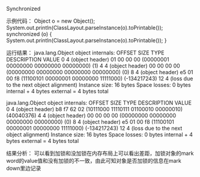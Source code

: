 Synchronized

示例代码：
Object o = new Object();
System.out.println(ClassLayout.parseInstance(o).toPrintable());
synchronized (o) {
    System.out.println(ClassLayout.parseInstance(o).toPrintable());
}

运行结果：
java.lang.Object object internals:
 OFFSET  SIZE   TYPE DESCRIPTION                               VALUE
      0     4        (object header)                           01 00 00 00 (00000001 00000000 00000000 00000000) (1)
      4     4        (object header)                           00 00 00 00 (00000000 00000000 00000000 00000000) (0)
      8     4        (object header)                           e5 01 00 f8 (11100101 00000001 00000000 11111000) (-134217243)
     12     4        (loss due to the next object alignment)
Instance size: 16 bytes
Space losses: 0 bytes internal + 4 bytes external = 4 bytes total

java.lang.Object object internals:
 OFFSET  SIZE   TYPE DESCRIPTION                               VALUE
      0     4        (object header)                           b8 f7 62 02 (10111000 11110111 01100010 00000010) (40040376)
      4     4        (object header)                           00 00 00 00 (00000000 00000000 00000000 00000000) (0)
      8     4        (object header)                           e5 01 00 f8 (11100101 00000001 00000000 11111000) (-134217243)
     12     4        (loss due to the next object alignment)
Instance size: 16 bytes
Space losses: 0 bytes internal + 4 bytes external = 4 bytes total

结果分析：
可以看到加锁和没加锁在内存布局上可以看出差距，加锁对象的mark word的value值和没有加锁的不一致，由此可知对象是否加锁的信息在mark down里边记录
